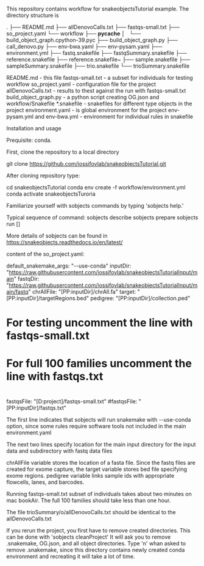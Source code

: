 This repository contains workflow for snakeobjectsTutorial example.
The directory structure is

.
├── README.md
├── allDenovoCalls.txt
├── fastqs-small.txt
├── so_project.yaml
└── workflow
    ├── __pycache__
    │   └── build_object_graph.cpython-39.pyc
    ├── build_object_graph.py
    ├── call_denovo.py
    ├── env-bwa.yaml
    ├── env-pysam.yaml
    ├── environment.yml
    ├── fastq.snakefile
    ├── fastqSummary.snakefile
    ├── reference.snakefile
    ├── reference.snakefile~
    ├── sample.snakefile
    ├── sampleSummary.snakefile
    ├── trio.snakefile
    └── trioSummary.snakefile

README.md - this file
fastqs-small.txt      - a subset for individuals for testing workflow
so_project.yaml       - configuration file for the project
allDenovoCalls.txt    - results to thest against the run with fastqs-small.txt
build_object_graph.py - a python script creating OG.json and workflow/Snakefile
*.snakefile - snakefiles for different type objects in the project
environment.yaml      - is global environment for the project
env-pysam.yml and env-bwa.yml - environment for individual rules in snakefile

Installation and usage

Prequisite: conda.

First, clone the repository to a local directory

git clone https://github.com/iossifovlab/snakeobjectsTutorial.git

After cloning repository type:

cd snakeobjectsTutorial
conda env create -f workflow/environment.yml
conda activate snakeobjectsTuroria

Familiarize yourself with sobjects commands by typing 'sobjects help.'

Typical sequence of command:
sobjects describe
sobjects prepare
sobjects run [<args>]

More details of sobjects can be found in https://snakeobjects.readthedocs.io/en/latest/

content of the so_project.yaml:

default_snakemake_args: "--use-conda"
inputDir:   "https://raw.githubusercontent.com/iossifovlab/snakeobjectsTutorialInput/main"
fastqDir:   "https://raw.githubusercontent.com/iossifovlab/snakeobjectsTutorialInput/main/fastq"
chrAllFile: "[PP:inputDir]/chrAll.fa"
target:     "[PP:inputDir]/targetRegions.bed"
pedigree:   "[PP:inputDir]/collection.ped"
#
# For testing uncomment the line with fastqs-small.txt
# For full 100 families uncomment the line with fastqs.txt
#
#
fastqsFile: "[D:project]/fastqs-small.txt"
#fastqsFile: "[PP:inputDir]/fastqs.txt"

The first line indicates that sobjects will run snakemake with --use-conda option, since some rules require software tools not included in the main environment.yaml

The next two lines specify location for the main input directory for the input data and subdirectory with fastq data files

chrAllFile variable stores the location of a fasta file.
Since the fastq files are created for exome capture, the target variable stores
bed file specifying exome regions.
pedigree variable links sample ids with appropriate flowcells, lanes, and barcodes.

Running fastqs-small.txt subset of individuals takes about two minutes on mac bookAir. The full 100 families should take less than one hour.

The file trioSummary/o/allDenovoCalls.txt should be identical to the allDenovoCalls.txt

If you rerun the project, you first have to remove created directories.
This can be done with 'sobjects cleanProject'
It will ask you to remove .snakemake, OG.json, and all object directories.
Type 'n' whan asked to remove .snakemake, since this directory contains newly created conda environment and recreating it will take a lot of time.


